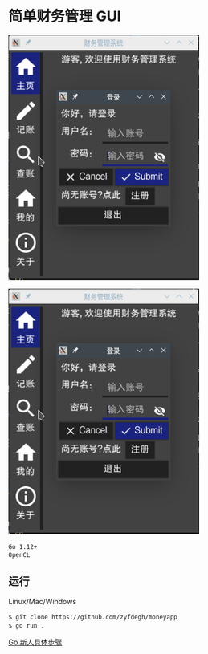 # 简单财务管理 GUI

![登录截图](https://raw.githubusercontent.com/zyfdegh/moneyapp/master/screenshots/signin.png)

![注册截图](https://raw.githubusercontent.com/zyfdegh/moneyapp/master/screenshots/signin.png)

```
Go 1.12+
OpenCL
```

## 运行
Linux/Mac/Windows

```sh
$ git clone https://github.com/zyfdegh/moneyapp
$ go run .
```

[Go 新人具体步骤](https://github.com/zyfdegh/moneyapp/raw/master/README_BEGINER.md)